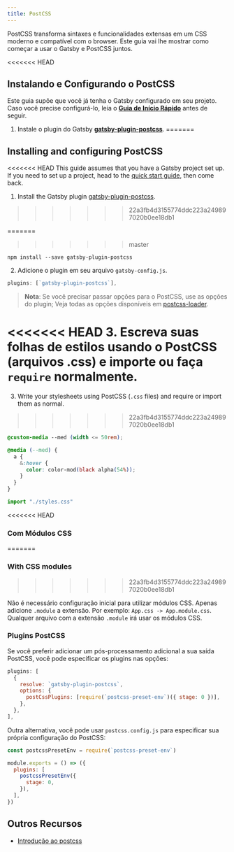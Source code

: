```yaml
---
title: PostCSS
---
```


PostCSS transforma sintaxes e funcionalidades extensas em um CSS moderno e compatível com o browser. Este guia vai lhe mostrar como começar a usar o Gatsby e PostCSS juntos.

<<<<<<< HEAD
## Instalando e Configurando o PostCSS

Este guia supõe que você já tenha o Gatsby configurado em seu projeto. Caso você precise configurá-lo, leia o [**Guia de Início Rápido**](/docs/quick-start/) antes de seguir.

1.  Instale o plugin do Gatsby [**gatsby-plugin-postcss**](/packages/gatsby-plugin-postcss/).
=======
## Installing and configuring PostCSS

<<<<<<< HEAD
This guide assumes that you have a Gatsby project set up. If you need to set up a project, head to the [quick start guide](/docs/quick-start/), then come back.

1.  Install the Gatsby plugin [gatsby-plugin-postcss](/packages/gatsby-plugin-postcss/).
>>>>>>> 22a3fb4d3155774ddc223a249897020b0ee18db1

=======
>>>>>>> master
```shell
npm install --save gatsby-plugin-postcss
```

2.  Adicione o plugin em seu arquivo `gatsby-config.js`.

```javascript:title=gatsby-config.js
plugins: [`gatsby-plugin-postcss`],
```

> **Nota**: Se você precisar passar opções para o PostCSS, use as opções do plugin; Veja todas as opções disponíveis em [postcss-loader](https://github.com/postcss/postcss-loader).

<<<<<<< HEAD
3.  Escreva suas folhas de estilos usando o PostCSS (arquivos .css) e importe ou faça `require` normalmente.
=======
3.  Write your stylesheets using PostCSS (`.css` files) and require or import them as normal.
>>>>>>> 22a3fb4d3155774ddc223a249897020b0ee18db1

```css:title=styles.css
@custom-media --med (width <= 50rem);

@media (--med) {
  a {
    &:hover {
      color: color-mod(black alpha(54%));
    }
  }
}
```

```javascript
import "./styles.css"
```

<<<<<<< HEAD
### Com Módulos CSS
=======
### With CSS modules
>>>>>>> 22a3fb4d3155774ddc223a249897020b0ee18db1

Não é necessário configuração inicial para utilizar módulos CSS. Apenas adicione `.module` a extensão. Por exemplo: `App.css -> App.module.css`. Qualquer arquivo com a extensão `.module` irá usar os módulos CSS.

### Plugins PostCSS

Se você preferir adicionar um pós-processamento adicional a sua saída PostCSS, você pode especificar os plugins nas opções:

```javascript:title=gatsby-config.js
plugins: [
  {
    resolve: `gatsby-plugin-postcss`,
    options: {
      postCssPlugins: [require(`postcss-preset-env`)({ stage: 0 })],
    },
  },
],
```

Outra alternativa, você pode usar `postcss.config.js` para especificar sua própria configuração do PostCSS:

```javascript:title=postcss.config.js
const postcssPresetEnv = require(`postcss-preset-env`)

module.exports = () => ({
  plugins: [
    postcssPresetEnv({
      stage: 0,
    }),
  ],
})
```

## Outros Recursos

- [Introdução ao postcss](https://www.smashingmagazine.com/2015/12/introduction-to-postcss/)
